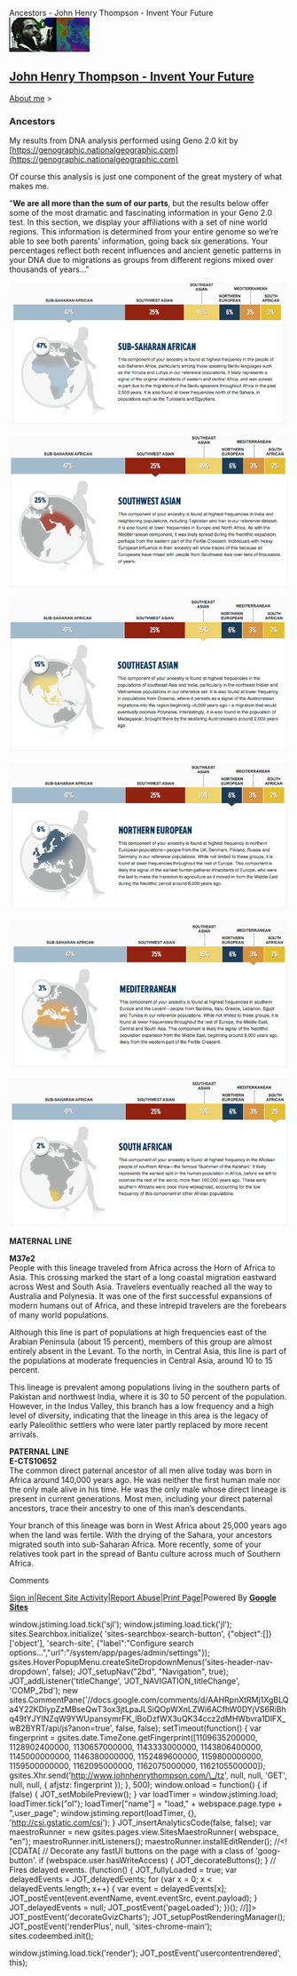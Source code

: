 Ancestors - John Henry Thompson - Invent Your Future [![John Henry Thompson - Invent Your Future](../_/rsrc/1329567069254/config/customLogo.gif-revision=6.png)](../index.html)

[John Henry Thompson - Invent Your Future](../index.html)
---------------------------------------------------------

    

[About me](../home.html)‎ > ‎

### Ancestors

My results from DNA analysis performed using Geno 2.0 kit by [https://genographic.nationalgeographic.com](https://genographic.nationalgeographic.com)

Of course this analysis is just one component of the great mystery of what makes me.

"**We are all more than the sum of our parts**, but the results below offer some of the most dramatic and fascinating information in your Geno 2.0 test. In this section, we display your affiliations with a set of nine world regions. This information is determined from your entire genome so we’re able to see both parents’ information, going back six generations. Your percentages reflect both recent influences and ancient genetic patterns in your DNA due to migrations as groups from different regions mixed over thousands of years..."  

  

[![](../_/rsrc/1481644369787/home/who-am-i/who-am-i-47.png)](http://www.johnhenrythompson.com/home/who-am-i/who-am-i-47.png?attredirects=0)  
  

[![](../_/rsrc/1481644369787/home/who-am-i/who-am-i-25.png)](http://www.johnhenrythompson.com/home/who-am-i/who-am-i-25.png?attredirects=0)  
  

[![](../_/rsrc/1481644369787/home/who-am-i/who-am-i-15.png)](http://www.johnhenrythompson.com/home/who-am-i/who-am-i-15.png?attredirects=0)  
  

[![](../_/rsrc/1481644369787/home/who-am-i/who-am-i-06.png)](http://www.johnhenrythompson.com/home/who-am-i/who-am-i-06.png?attredirects=0)  
  

[![](../_/rsrc/1481644369787/home/who-am-i/who-am-i-03.png)](http://www.johnhenrythompson.com/home/who-am-i/who-am-i-03.png?attredirects=0)  
  

[![](../_/rsrc/1481644369787/home/who-am-i/who-am-i-02.png)](http://www.johnhenrythompson.com/home/who-am-i/who-am-i-02.png?attredirects=0)  
  
**MATERNAL LINE**  

**M37e2**  
People with this lineage traveled from Africa across the Horn of Africa to Asia. This crossing marked the start of a long coastal migration eastward across West and South Asia. Travelers eventually reached all the way to Australia and Polynesia. It was one of the first successful expansions of modern humans out of Africa, and these intrepid travelers are the forebears of many world populations.  
  
Although this line is part of populations at high frequencies east of the Arabian Peninsula (about 15 percent), members of this group are almost entirely absent in the Levant. To the north, in Central Asia, this line is part of the populations at moderate frequencies in Central Asia, around 10 to 15 percent.  
  
This lineage is prevalent among populations living in the southern parts of Pakistan and northwest India, where it is 30 to 50 percent of the population. However, in the Indus Valley, this branch has a low frequency and a high level of diversity, indicating that the lineage in this area is the legacy of early Paleolithic settlers who were later partly replaced by more recent arrivals.  
  
**PATERNAL LINE  
E-CTS10652**  
The common direct paternal ancestor of all men alive today was born in Africa around 140,000 years ago. He was neither the first human male nor the only male alive in his time. He was the only male whose direct lineage is present in current generations. Most men, including your direct paternal ancestors, trace their ancestry to one of this man’s descendants.  
  
Your branch of this lineage was born in West Africa about 25,000 years ago when the land was fertile. With the drying of the Sahara, your ancestors migrated south into sub-Saharan Africa. More recently, some of your relatives took part in the spread of Bantu culture across much of Southern Africa.  
  
  
  
  

Comments

[Sign in](https://accounts.google.com/ServiceLogin?continue=http://sites.google.com/a/johnhenrythompson.com/jht/home/who-am-i&service=jotspot)|[Recent Site Activity](../system/app/pages/recentChanges.html)|[Report Abuse](http://sites.google.com/a/johnhenrythompson.com/jht/system/app/pages/reportAbuse)|[Print Page](javascript:;)|Powered By **[Google Sites](http://sites.google.com/site)**

window.jstiming.load.tick('sjl'); window.jstiming.load.tick('jl'); sites.Searchbox.initialize( 'sites-searchbox-search-button', {"object":\[\]}\['object'\], 'search-site', {"label":"Configure search options...","url":"/system/app/pages/admin/settings"}); gsites.HoverPopupMenu.createSiteDropdownMenus('sites-header-nav-dropdown', false); JOT\_setupNav("2bd", "Navigation", true); JOT\_addListener('titleChange', 'JOT\_NAVIGATION\_titleChange', 'COMP\_2bd'); new sites.CommentPane('//docs.google.com/comments/d/AAHRpnXtRMj1XgBLQa4Y22KDIypZzMBseQwT3ox3jtLpaJLSiQOpWXnLZWi6ACfhW0DYjVS6RiBhq49tYJYINZqW9YWUpansymrFK\_lBoDzfWX3uQK34ccz2dMHWbvra1DlFX\_wB2BYRT/api/js?anon=true', false, false); setTimeout(function() { var fingerprint = gsites.date.TimeZone.getFingerprint(\[1109635200000, 1128902400000, 1130657000000, 1143333000000, 1143806400000, 1145000000000, 1146380000000, 1152489600000, 1159800000000, 1159500000000, 1162095000000, 1162075000000, 1162105500000\]); gsites.Xhr.send('http://www.johnhenrythompson.com/\_/tz', null, null, 'GET', null, null, { afjstz: fingerprint }); }, 500); window.onload = function() { if (false) { JOT\_setMobilePreview(); } var loadTimer = window.jstiming.load; loadTimer.tick("ol"); loadTimer\["name"\] = "load," + webspace.page.type + ",user\_page"; window.jstiming.report(loadTimer, {}, 'http://csi.gstatic.com/csi'); } JOT\_insertAnalyticsCode(false, false); var maestroRunner = new gsites.pages.view.SitesMaestroRunner( webspace, "en"); maestroRunner.initListeners(); maestroRunner.installEditRender(); //<!\[CDATA\[ // Decorate any fastUI buttons on the page with a class of 'goog-button'. if (webspace.user.hasWriteAccess) { JOT\_decorateButtons(); } // Fires delayed events. (function() { JOT\_fullyLoaded = true; var delayedEvents = JOT\_delayedEvents; for (var x = 0; x < delayedEvents.length; x++) { var event = delayedEvents\[x\]; JOT\_postEvent(event.eventName, event.eventSrc, event.payload); } JOT\_delayedEvents = null; JOT\_postEvent('pageLoaded'); })(); //\]\]> JOT\_postEvent('decorateGvizCharts'); JOT\_setupPostRenderingManager(); JOT\_postEvent('renderPlus', null, 'sites-chrome-main'); sites.codeembed.init();

window.jstiming.load.tick('render'); JOT\_postEvent('usercontentrendered', this);